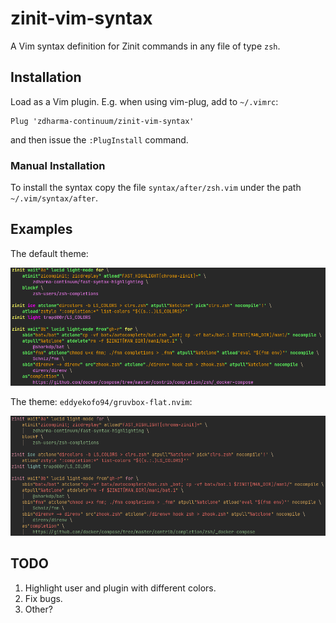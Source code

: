 # zinit-vim-syntax

A Vim syntax definition for Zinit commands in any file of type `zsh`.

## Installation

Load as a Vim plugin. E.g. when using vim-plug, add to `~/.vimrc`:

```vim
Plug 'zdharma-continuum/zinit-vim-syntax'
```

and then issue the `:PlugInstall` command.

### Manual Installation

To install the syntax copy the file `syntax/after/zsh.vim` under the path
`~/.vim/syntax/after`.

## Examples

The default theme:

![neovim-default](./images/neovim-default.png)

The theme: `eddyekofo94/gruvbox-flat.nvim`:

![neovim-gruvbox-flat](./images/neovim-gruvbox-flat.png)

## TODO

1. Highlight user and plugin with different colors.
2. Fix bugs.
3. Other?
